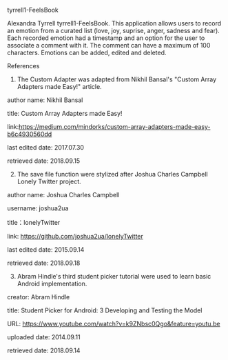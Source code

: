 tyrrell1-FeelsBook

Alexandra Tyrrell tyrrell1-FeelsBook. This application allows users to record an emotion from a curated list (love, joy, suprise, anger, sadness and fear). Each recorded emotion had a timestamp and an option for the user to associate a comment with it. The comment can have a maximum of 100 characters. Emotions can be added, edited and deleted. 


References
1. The Custom Adapter was adapted from Nikhil Bansal's "Custom Array Adapters made Easy!" article. 

author name: Nikhil Bansal

title: Custom Array Adapters made Easy!

link:https://medium.com/mindorks/custom-array-adapters-made-easy-b6c4930560dd

last edited date: 2017.07.30

retrieved date: 2018.09.15

2. The save file function were stylized after Joshua Charles Campbell Lonely Twitter project.

author name: Joshua Charles Campbell

username: joshua2ua

title：lonelyTwitter

link: https://github.com/joshua2ua/lonelyTwitter

last edited date: 2015.09.14

retrieved date: 2018.09.18

3. Abram Hindle's third student picker tutorial were used to learn basic Android implementation. 

creator: Abram Hindle

title: Student Picker for Android: 3 Developing and Testing the Model

URL: https://www.youtube.com/watch?v=k9ZNbsc0Qgo&feature=youtu.be

uploaded date: 2014.09.11

retrieved date: 2018.09.14



